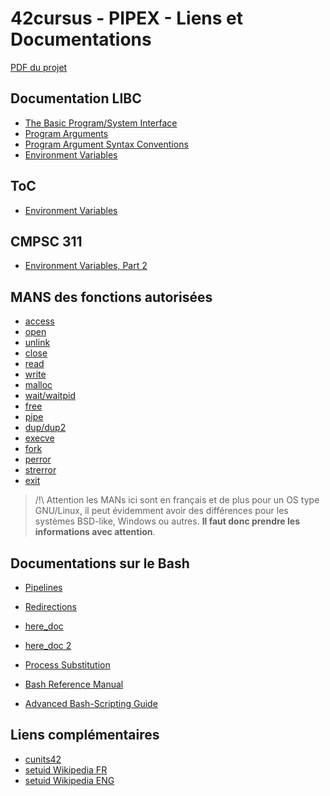 <!--

	LINKS.md

	By: xbeheydt <xavier.beheydt@gmail.com>

	Created: 2022/02/17

-->
# 42cursus - PIPEX - Liens et Documentations

[PDF du projet](./fr.subject-pipex.pdf)

## Documentation LIBC

- [The Basic Program/System Interface](https://www.gnu.org/software/libc/manual/html_node/Program-Basics.html)
- [Program Arguments](https://www.gnu.org/software/libc/manual/html_node/Program-Arguments.html)
- [Program Argument Syntax Conventions](https://www.gnu.org/software/libc/manual/html_node/Argument-Syntax.html)
- [Environment Variables](https://www.gnu.org/software/libc/manual/html_node/Environment-Variables.html)

## ToC

- [Environment Variables](https://pubs.opengroup.org/onlinepubs/9699919799/basedefs/V1_chap08.html)

## CMPSC 311

- [Environment Variables, Part 2](http://www.cse.psu.edu/~deh25/cmpsc311/Lectures/Environment-Variables/Environment-Variables-2.html)

## MANS des fonctions autorisées

- [access](http://manpagesfr.free.fr/man/man2/access.2.html)
- [open](http://manpagesfr.free.fr/man/man2/open.2.html)
- [unlink](http://manpagesfr.free.fr/man/man2/unlink.2.html)
- [close](http://manpagesfr.free.fr/man/man2/close.2.html)
- [read](http://manpagesfr.free.fr/man/man2/read.2.html)
- [write](http://manpagesfr.free.fr/man/man2/write.2.html)
- [malloc](http://manpagesfr.free.fr/man/man3/malloc.3.html)
- [wait/waitpid](http://manpagesfr.free.fr/man/man2/wait.2.html)
- [free](http://manpagesfr.free.fr/man/man1/free.1.html)
- [pipe](http://manpagesfr.free.fr/man/man2/pipe.2.html)
- [dup/dup2](http://manpagesfr.free.fr/man/man2/dup.2.html)
- [execve](http://manpagesfr.free.fr/man/man2/execve.2.html)
- [fork](http://manpagesfr.free.fr/man/man2/fork.2.html)
- [perror](http://manpagesfr.free.fr/man/man3/perror.3.html)
- [strerror](http://manpagesfr.free.fr/man/man3/strerror.3.html)
- [exit](http://manpagesfr.free.fr/man/man3/exit.3.html)

> /!\ Attention les MANs ici sont en français et de plus pour un OS type
> GNU/Linux, il peut évidemment avoir des différences pour les systèmes
> BSD-like, Windows ou autres.
> **Il faut donc prendre les informations avec attention**.

## Documentations sur le Bash

- [Pipelines](https://www.gnu.org/software/bash/manual/bash.html#Pipelines)
- [Redirections](https://www.gnu.org/software/bash/manual/bash.html#Redirections)
- [here_doc](https://www.gnu.org/software/bash/manual/bash.html#Here-Documents)
- [here_doc 2](https://tldp.org/LDP/abs/html/here-docs.html)
- [Process Substitution](https://tldp.org/LDP/abs/html/process-sub.html)

- [Bash Reference Manual](https://www.gnu.org/software/bash/manual/bash.html)
- [Advanced Bash-Scripting Guide](https://tldp.org/LDP/abs/html/)

## Liens complémentaires

- [cunits42](https://github.com/xbeheydt/cunits42/docs/SUMMARY.md)
- [setuid Wikipedia FR](https://fr.wikipedia.org/wiki/Setuid)
- [setuid Wikipedia ENG](https://en.wikipedia.org/wiki/Setuid)
